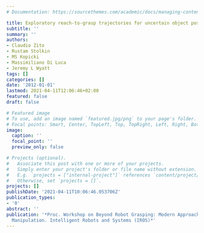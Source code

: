 ```yaml
---
# Documentation: https://sourcethemes.com/academic/docs/managing-content/

title: Exploratory reach-to-grasp trajectories for uncertain object poses
subtitle: ''
summary: ''
authors:
- Claudio Zito
- Rustam Stolkin
- MS Kopicki
- Massimiliano Di Luca
- Jeremy L Wyatt
tags: []
categories: []
date: '2012-01-01'
lastmod: 2021-04-11T12:06:46+02:00
featured: false
draft: false

# Featured image
# To use, add an image named `featured.jpg/png` to your page's folder.
# Focal points: Smart, Center, TopLeft, Top, TopRight, Left, Right, BottomLeft, Bottom, BottomRight.
image:
  caption: ''
  focal_point: ''
  preview_only: false

# Projects (optional).
#   Associate this post with one or more of your projects.
#   Simply enter your project's folder or file name without extension.
#   E.g. `projects = ["internal-project"]` references `content/project/deep-learning/index.md`.
#   Otherwise, set `projects = []`.
projects: []
publishDate: '2021-04-11T10:06:46.053706Z'
publication_types:
- '0'
abstract: ''
publication: '*Proc. Workshop on Beyond Robot Grasping: Modern Approaches for Dynamic
  Manipulation. Intelligent Robots and Systems (IROS)*'
---
```

